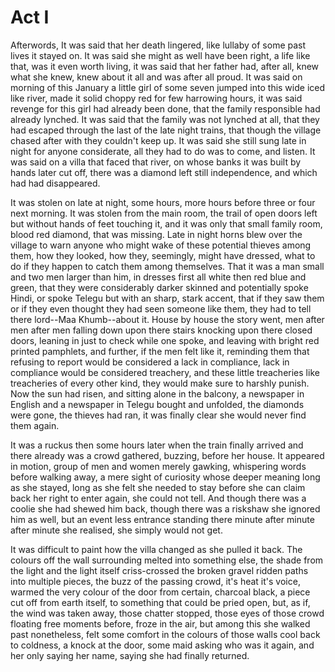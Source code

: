 # Act I



Afterwords, It was said that her death lingered, like lullaby of some past lives it stayed on. It was said she might as well have been right, a life like that, was it even worth living, it was said that her father had, after all, knew what she knew, knew about it all and was after all proud. It was said on morning of this January a little girl of some seven jumped into this wide iced like river, made it solid choppy red for few harrowing hours, it was said revenge for this girl had already been done, that the family responsible had already lynched. It was said that the family was not lynched at all, that they had escaped through the last of the late night trains, that though the village chased after with they couldn't keep up. It was said she still sung late in night for anyone considerate, all they had to do was to come, and listen. It was said on a villa that faced that river, on whose banks it was built by hands later cut off, there was a diamond left still independence, and which had had disappeared. 

It was stolen on late at night, some hours, more hours before three or four next morning. It was stolen from the main room, the trail of open doors left but without hands of feet touching it, and it was only that small family room, blood red diamond, that was missing. Late in night horns blew over the village to warn anyone who might wake of these potential thieves among them, how they looked, how they, seemingly, might have dressed, what to do if they happen to catch them among themselves. That it was a man small and two men larger than him, in dresses first all white then red blue and green, that they were considerably darker skinned and potentially spoke Hindi, or spoke Telegu but with an sharp, stark accent, that if they saw them or if they even thought they had seen someone like them, they had to tell there lord--Maa Khumb--about it. House by house the story went, men after men after men falling down upon there stairs knocking upon there closed doors, leaning in just to check while one spoke, and leaving with bright red printed pamphlets, and further, if the men felt like it, reminding them that refusing to report would be considered a lack in compliance, lack in compliance would be considered treachery, and these little treacheries like treacheries of every other kind, they would make sure to harshly punish. Now the sun had risen, and sitting alone in the balcony, a newspaper in English and a newspaper in Telegu bought and unfolded, the diamonds were gone, the thieves had ran, it was finally clear she would never find them again.  

It was a ruckus then some hours later when the train finally arrived and there already was a crowd gathered, buzzing, before her house. It appeared in motion, group of men and women merely gawking, whispering words before walking away, a mere sight of curiosity whose deeper meaning long as she stayed, long as she felt she needed to stay before she can claim back her right to enter again, she could not tell. And though there was a coolie she had shewed him back, though there was a riskshaw she ignored him as well, but an event less entrance standing there minute after minute after minute she realised, she simply would not get. 

It was difficult to paint how the villa changed as she pulled it back. The colours off the wall surrounding melted into something else, the shade from the light and the light itself criss-crossed the broken gravel ridden paths into multiple pieces, the buzz of the passing crowd, it's heat it's voice, warmed the very colour of the door from certain, charcoal black, a piece cut off from earth itself, to something that could be pried open, but, as if, the wind was taken away, those chatter stopped, those eyes of those crowd floating free moments before, froze in the air, but among this she walked past nonetheless, felt some comfort in the colours of those walls cool back to coldness, a knock at the door, some maid asking who was it again, and her only saying her name, saying she had finally returned. 

 
